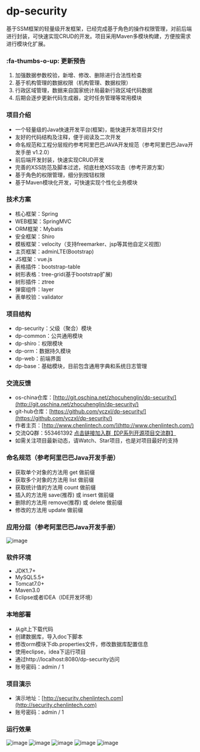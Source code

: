 # dp-security
基于SSM框架的轻量级开发框架，已经完成基于角色的操作权限管理，对前后端进行封装，可快速实现CRUD的开发。项目采用Maven多模块构建，方便按需求进行模块化扩展。

###  :fa-thumbs-o-up: 更新预告

1. 加强数据参数校验，新增、修改、删除进行合法性检查
2. 基于机构管理的数据权限（机构管理、数据权限）
3. 行政区域管理，数据来自国家统计局最新行政区域代码数据
4. 后期会逐步更新代码生成器，定时任务管理等常用模块

### 项目介绍
- 一个轻量级的Java快速开发平台(框架)，能快速开发项目并交付
- 友好的代码结构及注释，便于阅读及二次开发
- 命名规范和工程分层规约参考阿里巴巴JAVA开发规范（参考阿里巴巴Java开发手册 v1.2.0）
- 前后端开发封装，快速实现CRUD开发
- 完善的XSS防范及脚本过滤，彻底杜绝XSS攻击（参考开源方案）
- 基于角色的权限管理，细分到按钮权限
- 基于Maven模块化开发，可快速实现个性化业务模块
### 技术方案
- 核心框架：Spring
- WEB框架：SpringMVC
- ORM框架：Mybatis
- 安全框架：Shiro
- 模板框架：velocity（支持freemarker、jsp等其他自定义视图）
- 主页框架：adminLTE(Bootstrap)
- JS框架：vue.js
- 表格插件：bootstrap-table
- 树形表格：tree-grid(基于bootstrap扩展)
- 树形插件：ztree
- 弹窗组件：layer
- 表单校验：validator
### 项目结构
- dp-security：父级（聚合）模块
- dp-common：公共通用模块
- dp-shiro：权限模块
- dp-orm：数据持久模块
- dp-web：前端界面
- dp-base：基础模块，目前包含通用字典和系统日志管理
### 交流反馈
- os-china仓库：[http://git.oschina.net/zhocuhenglin/dp-security/](http://git.oschina.net/zhocuhenglin/dp-security/)
- git-hub仓库：[https://github.com/yczxl/dp-security/](https://github.com/yczxl/dp-security/)
- 作者主页：[http://www.chenlintech.com/](http://www.chenlintech.com/)
- 交流QQ群：553461392  [点击链接加入群【DP系列开源项目交流群】](https://jq.qq.com/?_wv=1027&k=4ECE8hk)
- 如需关注项目最新动态，请Watch、Star项目，也是对项目最好的支持
### 命名规范（参考阿里巴巴Java开发手册）
-  获取单个对象的方法用 get 做前缀
-  获取多个对象的方法用 list 做前缀
-  获取统计值的方法用 count 做前缀
-  插入的方法用 save(推荐) 或 insert 做前缀
-  删除的方法用 remove(推荐) 或 delete 做前缀
-  修改的方法用 update 做前缀
### 应用分层（参考阿里巴巴Java开发手册）
![image](http://chenlintech.com:8080/statics/img/0.png)
### 软件环境
- JDK1.7+
- MySQL5.5+
- Tomcat7.0+
- Maven3.0
- Eclipse或者IDEA（IDE开发环境）
### 本地部署
- 从git上下载代码
- 创建数据库，导入doc下脚本
- 修改orm模块下db.properties文件，修改数据库配置信息
- 使用eclipse，idea下运行项目
- 通过http://localhost:8080/dp-security访问
- 账号密码：admin / 1
### 项目演示
- 演示地址：[http://security.chenlintech.com](http://security.chenlintech.com)
- 账号密码：admin / 1
### 运行效果
![image](http://chenlintech.com:8080/statics/img/1.png)
![image](http://chenlintech.com:8080/statics/img/2.png)
![image](http://chenlintech.com:8080/statics/img/3.png)
![image](http://chenlintech.com:8080/statics/img/4.png)
![image](http://chenlintech.com:8080/statics/img/5.png)